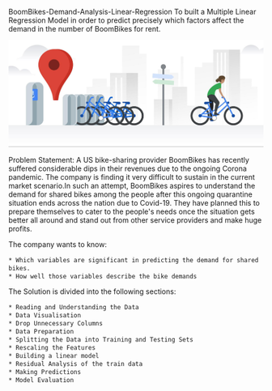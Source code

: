 BoomBikes-Demand-Analysis-Linear-Regression
To built a Multiple Linear Regression Model in order to predict precisely which factors affect the demand in the number of BoomBikes for rent.

![Screenshot](bike_Sharing.jpg)


Problem Statement:
A US bike-sharing provider BoomBikes has recently suffered considerable dips in their revenues due to the ongoing Corona pandemic. The company is finding it very difficult to sustain in the current market scenario.In such an attempt, BoomBikes aspires to understand the demand for shared bikes among the people after this ongoing quarantine situation ends across the nation due to Covid-19. They have planned this to prepare themselves to cater to the people's needs once the situation gets better all around and stand out from other service providers and make huge profits.

The company wants to know:

    * Which variables are significant in predicting the demand for shared bikes.
    * How well those variables describe the bike demands

The Solution is divided into the following sections:

    * Reading and Understanding the Data
    * Data Visualisation
    * Drop Unnecessary Columns
    * Data Preparation
    * Splitting the Data into Training and Testing Sets
    * Rescaling the Features
    * Building a linear model
    * Residual Analysis of the train data
    * Making Predictions
    * Model Evaluation
